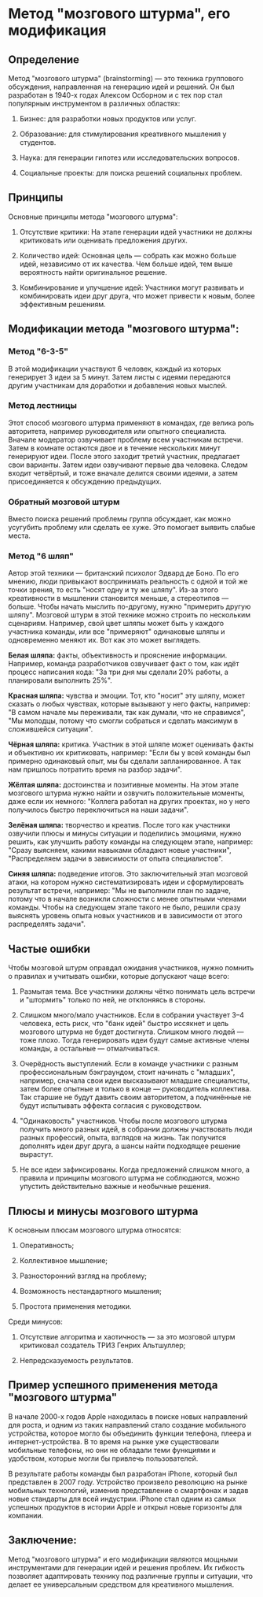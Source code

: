 # Метод "мозгового штурма", его модификация

## Определение
Метод "мозгового штурма" (brainstorming) — это техника группового обсуждения, направленная на генерацию идей и решений. Он был разработан в 1940-х годах Алекcом Осборном и с тех пор стал популярным инструментом в различных областях:

1. Бизнес: для разработки новых продуктов или услуг.

2. Образование: для стимулирования креативного мышления у студентов.

3. Наука: для генерации гипотез или исследовательских вопросов.

4. Социальные проекты: для поиска решений социальных проблем.

## Принципы
Основные принципы метода "мозгового штурма":
1. Отсутствие критики: На этапе генерации идей участники не должны критиковать или оценивать предложения других.

2. Количество идей: Основная цель — собрать как можно больше идей, независимо от их качества. Чем больше идей, тем выше вероятность найти оригинальное решение.

3. Комбинирование и улучшение идей: Участники могут развивать и комбинировать идеи друг друга, что может привести к новым, более эффективным решениям.

## Модификации метода "мозгового штурма":

### Метод "6-3-5" 
В этой модификации участвуют 6 человек, каждый из которых генерирует 3 идеи за 5 минут. Затем листы с идеями передаются другим участникам для доработки и добавления новых мыслей.

### Метод лестницы 
Этот способ мозгового штурма применяют в командах, где велика роль авторитета, например руководителя или опытного специалиста. Вначале модератор озвучивает проблему всем участникам встречи. Затем в комнате остаются двое и в течение нескольких минут генерируют идеи. После этого заходит третий участник, предлагает свои варианты. Затем идеи озвучивают первые два человека. Следом входит четвёртый, и тоже вначале делится своими идеями, а затем присоединяется к обсуждению предыдущих.

### Обратный мозговой штурм 
Вместо поиска решений проблемы группа обсуждает, как можно усугубить проблему или сделать ее хуже. Это помогает выявить слабые места.

### Метод "6 шляп" 
Автор этой техники — британский психолог Эдвард де Боно. По его мнению, люди привыкают воспринимать реальность с одной и той же точки зрения, то есть "носят одну и ту же шляпу". Из-за этого креативности в мышлении становится меньше, а стереотипов — больше. Чтобы начать мыслить по-другому, нужно "примерить другую шляпу". Мозговой штурм в этой технике можно строить по нескольким сценариям. Например, свой цвет шляпы может быть у каждого участника команды, или все "примеряют" одинаковые шляпы и одновременно меняют их. Вот как это может выглядеть.

**Белая шляпа:** факты, объективность и прояснение информации. Например, команда разработчиков озвучивает факт о том, как идёт процесс написания кода: "За три дня мы сделали 20% работы, а планировали выполнить 25%".

**Красная шляпа:** чувства и эмоции. Тот, кто "носит" эту шляпу, может сказать о любых чувствах, которые вызывают у него факты, например: "В самом начале мы переживали, так как думали, что не справимся", "Мы молодцы, потому что смогли собраться и сделать максимум в сложившейся ситуации".

**Чёрная шляпа:** критика. Участник в этой шляпе может оценивать факты и объективно их критиковать, например: "Если бы у всей команды был примерно одинаковый опыт, мы бы сделали запланированное. А так нам пришлось потратить время на разбор задачи".

**Жёлтая шляпа:** достоинства и позитивные моменты. На этом этапе мозгового штурма нужно найти и озвучить положительные моменты, даже если их немного: "Коллега работал на других проектах, но у него получилось быстро переключиться на наши задачи".

**Зелёная шляпа:** творчество и креатив. После того как участники озвучили плюсы и минусы ситуации и поделились эмоциями, нужно решить, как улучшить работу команды на следующем этапе, например: "Сразу выясняем, какими навыками обладают новые участники", "Распределяем задачи в зависимости от опыта специалистов".

**Синяя шляпа:** подведение итогов. Это заключительный этап мозговой атаки, на котором нужно систематизировать идеи и сформулировать результат встречи, например: "Мы не выполнили план по задаче, потому что в начале возникли сложности с менее опытными членами команды. Чтобы на следующем этапе такого не было, решили сразу выяснять уровень опыта новых участников и в зависимости от этого распределять задачи".

## Частые ошибки

Чтобы мозговой штурм оправдал ожидания участников, нужно помнить о правилах и учитывать ошибки, которые допускают чаще всего:

1. Размытая тема. Все участники должны чётко понимать цель встречи и "штормить" только по ней, не отклоняясь в стороны.

2. Слишком много/мало участников. Если в собрании участвует 3–4 человека, есть риск, что "банк идей" быстро иссякнет и цель мозгового штурма не будет достигнута. Слишком много людей — тоже плохо. Тогда генерировать идеи будут самые активные члены команды, а остальные — отмалчиваться.

3. Очерёдность выступлений. Если в команде участники с разным профессиональным бэкграундом, стоит начинать с "младших", например, сначала свои идеи высказывают младшие специалисты, затем более опытные и только в конце — руководитель коллектива. Так старшие не будут давить своим авторитетом, а подчинённые не будут испытывать эффекта согласия с руководством.

4. "Одинаковость" участников. Чтобы после мозгового штурма получить много разных идей, в собрании должны участвовать люди разных профессий, опыта, взглядов на жизнь. Так получится дополнять идеи друг друга, а шансы найти подходящее решение вырастут.

5. Не все идеи зафиксированы. Когда предложений слишком много, а правила и принципы мозгового штурма не соблюдаются, можно упустить действительно важные и необычные решения.

## Плюсы и минусы мозгового штурма

К основным плюсам мозгового штурма относятся:

1. Оперативность;

2. Коллективное мышление;

3. Разносторонний взгляд на проблему;

4. Возможность нестандартного мышления;

5. Простота применения методики.

Среди минусов: 

1. Отсутствие алгоритма и хаотичность — за это мозговой штурм критиковал создатель ТРИЗ Генрих Альтшуллер;

2. Непредсказуемость результатов.

## Пример успешного применения метода "мозгового штурма"

В начале 2000-х годов Apple находилась в поиске новых направлений для роста, и одним из таких направлений стало создание мобильного устройства, которое могло бы объединить функции телефона, плеера и интернет-устройства. В то время на рынке уже существовали мобильные телефоны, но они не обладали теми функциями и удобством, которые могли бы привлечь пользователей.

В результате работы команды был разработан iPhone, который был представлен в 2007 году. Устройство произвело революцию на рынке мобильных технологий, изменив представление о смартфонах и задав новые стандарты для всей индустрии. iPhone стал одним из самых успешных продуктов в истории Apple и открыл новые горизонты для компании.

## Заключение:
Метод "мозгового штурма" и его модификации являются мощными инструментами для генерации идей и решения проблем. Их гибкость позволяет адаптировать технику под различные группы и ситуации, что делает ее универсальным средством для креативного мышления.
